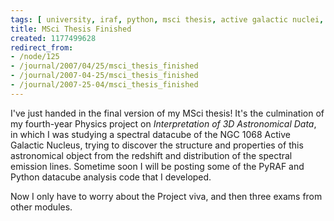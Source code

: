 ```yaml
---
tags: [ university, iraf, python, msci thesis, active galactic nuclei, finished ]
title: MSci Thesis Finished
created: 1177499628
redirect_from:
- /node/125
- /journal/2007/04/25/msci_thesis_finished
- /journal/2007-04-25/msci_thesis_finished
- /journal/2007-25-04/msci_thesis_finished
---
```

I've just handed in the final version of my MSci thesis! It's the culmination of
my fourth-year Physics project on _Interpretation of 3D Astronomical Data_, in
which I was studying a spectral datacube of the NGC 1068 Active Galactic
Nucleus, trying to discover the structure and properties of this astronomical
object from the redshift and distribution of the spectral emission lines.<!--break-->
Sometime soon I will be posting some of the PyRAF and Python datacube analysis
code that I developed.

Now I only have to worry about the Project viva, and then three exams from other
modules.